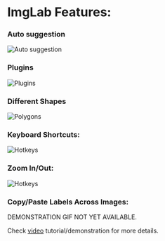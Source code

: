 # ImgLab Features:

### Auto suggestion

![Auto suggestion](/img/imglab-autosuggestion.gif)

### Plugins

![Plugins](/img/imglab-fpp.gif)

### Different Shapes

![Polygons](/img/imglab-autosuggestion.gif)

### Keyboard Shortcuts:

![Hotkeys](/img/imglab-autosuggestion.gif)

### Zoom In/Out:

![Hotkeys](/img/imglab-autosuggestion.gif)

### Copy/Paste Labels Across Images:

DEMONSTRATION GIF NOT YET AVAILABLE.


Check [video](https://youtu.be/Y-bJo_ylHTw) tutorial/demonstration for more details.
